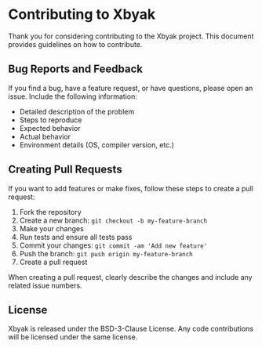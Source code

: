# Contributing to Xbyak

Thank you for considering contributing to the Xbyak project. This document provides guidelines on how to contribute.

## Bug Reports and Feedback

If you find a bug, have a feature request, or have questions, please open an issue. Include the following information:

- Detailed description of the problem
- Steps to reproduce
- Expected behavior
- Actual behavior
- Environment details (OS, compiler version, etc.)

## Creating Pull Requests

If you want to add features or make fixes, follow these steps to create a pull request:

1. Fork the repository
2. Create a new branch: `git checkout -b my-feature-branch`
3. Make your changes
4. Run tests and ensure all tests pass
5. Commit your changes: `git commit -am 'Add new feature'`
6. Push the branch: `git push origin my-feature-branch`
7. Create a pull request

When creating a pull request, clearly describe the changes and include any related issue numbers.

## License

Xbyak is released under the BSD-3-Clause License. Any code contributions will be licensed under the same license.

